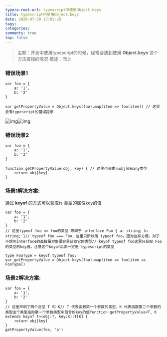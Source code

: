 ```yaml
---
typora-root-url: typescript中使用Object.keys
title: typescript中使用Object.keys
date: 2020-07-30 13:01:28
tags:
categories: 
comments: true
top: false
---
```


> 主题：开发中使用typescript的时候，经常会遇到使用 **Object.keys** 这个方法报错的情况
> 概述：同上

<!--正文-->
<!--more-->

### **错误场景1**

```
var foo = {
    a: '1',
    b: '2'
}

var getPropertyValue = Object.keys(foo).map(item => foo[item]) // 这里会有typescript的错误提示
```

![img](/images/438725-20200724142551179-1806871177.png)![img](/images/438725-20200724142633481-22886824.png)

### **错误场景2**

```
var foo = {
    a: '1',
    b: '2'
}

function getPropertyValue(obj, key) { // 这里也会提示obj会有any类型
    return obj[key]
}
```

### **场景1解决方案:**

通过 **keyof** 的方式可以获取ts 类型的属性key的值

```
var foo = {
    a: '1',
    b: '2'
}
// 这里typeof foo => foo的类型 等同于 interface Foo { a: string; b: string; }// typeof foo === Foo，这里只所以用 typeof foo，因为这样方便，对于不想写interface的直接量对象很容易获取它的类型// keyof typeof foo这里只获取 Foo的类型的key值，注意这个keyof后面一定是 typescript的类型

type FooType = keyof typeof foo;
var getPropertyValue = Object.keys(foo).map(item => foo[item as FooType])
```

### **场景2解决方案:**

```
var foo = {
    a: '1',
    b: '2'
}
// 这里声明了两个泛型 T 和 K// T 代表函数第一个参数的类型，K 代表函数第二个参数的类型这个类型指向第一个参数类型中包含的key的值function getPropertyValue<T, K extends keyof T>(obj:T, key:K):T[K] {
    return obj[key]
}
getPropertyValue(foo, 'a')
```